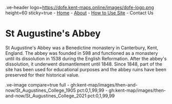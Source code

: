 .ve-header logo=https://dofe.kent-maps.online/images/dofe-logo.png height=60 sticky=true
	- [Home](/)
	- [About](/about)
	- [How to Use Site](/howto)
	- Contact Us

# St Augustine's Abbey

St Augustine's Abbey was a Benedictine monastery in Canterbury, Kent, England. The abbey was founded in 598 and functioned as a monastery until its dissolution in 1538 during the English Reformation. After the abbey's dissolution, it underwent dismantlement until 1848. Since 1848, part of the site has been used for educational purposes and the abbey ruins have been preserved for their historical value.

.ve-image compare=true full
    - gh:kent-map/images/then-and-now/St_Augustines_College_1905 pct:0,1,99,99
    - gh:kent-map/images/then-and-now/St_Augustines_College_2021 pct:0,1,99,99
